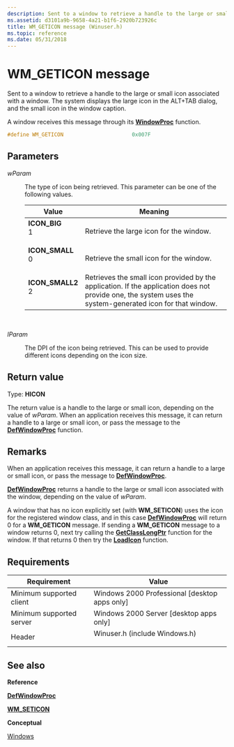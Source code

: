 ```yaml
---
description: Sent to a window to retrieve a handle to the large or small icon associated with a window. The system displays the large icon in the ALT+TAB dialog, and the small icon in the window caption.
ms.assetid: d3101a9b-9658-4a21-b1f6-2920b723926c
title: WM_GETICON message (Winuser.h)
ms.topic: reference
ms.date: 05/31/2018
---
```


# WM\_GETICON message

Sent to a window to retrieve a handle to the large or small icon associated with a window. The system displays the large icon in the ALT+TAB dialog, and the small icon in the window caption.

A window receives this message through its [**WindowProc**](/windows/win32/api/winuser/nc-winuser-wndproc) function.


```C++
#define WM_GETICON                      0x007F
```



## Parameters

<dl> <dt>

*wParam* 
</dt> <dd>

The type of icon being retrieved. This parameter can be one of the following values.



| Value                                                                                                                                                                                                          | Meaning                                                                                                                                                              |
|----------------------------------------------------------------------------------------------------------------------------------------------------------------------------------------------------------------|----------------------------------------------------------------------------------------------------------------------------------------------------------------------|
| <span id="ICON_BIG"></span><span id="icon_big"></span><dl> <dt>**ICON\_BIG**</dt> <dt>1</dt> </dl>          | Retrieve the large icon for the window.<br/>                                                                                                                   |
| <span id="ICON_SMALL"></span><span id="icon_small"></span><dl> <dt>**ICON\_SMALL**</dt> <dt>0</dt> </dl>    | Retrieve the small icon for the window.<br/>                                                                                                                   |
| <span id="ICON_SMALL2"></span><span id="icon_small2"></span><dl> <dt>**ICON\_SMALL2**</dt> <dt>2</dt> </dl> | Retrieves the small icon provided by the application. If the application does not provide one, the system uses the system-generated icon for that window.<br/> |



 

</dd> <dt>

*lParam* 
</dt> <dd>

The DPI of the icon being retrieved. This can be used to provide different icons depending on the icon size.

</dd> </dl>

## Return value

Type: **HICON**

The return value is a handle to the large or small icon, depending on the value of *wParam*. When an application receives this message, it can return a handle to a large or small icon, or pass the message to the [**DefWindowProc**](/windows/desktop/api/winuser/nf-winuser-defwindowproca) function.

## Remarks

When an application receives this message, it can return a handle to a large or small icon, or pass the message to [**DefWindowProc**](/windows/desktop/api/winuser/nf-winuser-defwindowproca).

[**DefWindowProc**](/windows/desktop/api/winuser/nf-winuser-defwindowproca) returns a handle to the large or small icon associated with the window, depending on the value of *wParam*.

A window that has no icon explicitly set (with **WM\_SETICON**) uses the icon for the registered window class, and in this case [**DefWindowProc**](/windows/desktop/api/winuser/nf-winuser-defwindowproca) will return 0 for a **WM\_GETICON** message. If sending a **WM\_GETICON** message to a window returns 0, next try calling the [**GetClassLongPtr**](/windows/win32/api/winuser/nf-winuser-getclasslongptra) function for the window. If that returns 0 then try the [**LoadIcon**](/windows/win32/api/winuser/nf-winuser-loadicona) function.

## Requirements



| Requirement | Value |
|-------------------------------------|----------------------------------------------------------------------------------------------------------|
| Minimum supported client<br/> | Windows 2000 Professional \[desktop apps only\]<br/>                                               |
| Minimum supported server<br/> | Windows 2000 Server \[desktop apps only\]<br/>                                                     |
| Header<br/>                   | <dl> <dt>Winuser.h (include Windows.h)</dt> </dl> |



## See also

<dl> <dt>

**Reference**
</dt> <dt>

[**DefWindowProc**](/windows/desktop/api/winuser/nf-winuser-defwindowproca)
</dt> <dt>

[**WM\_SETICON**](wm-seticon.md)
</dt> <dt>

**Conceptual**
</dt> <dt>

[Windows](windows.md)
</dt> </dl>

 

 
